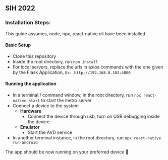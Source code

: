 ## SIH 2022

### Installation Steps:

This guide assumes, node, npx, react-native cli have been installed

#### Basic Setup

- Clone this repository
- Inside the root directory, run `npm install`
- For local servers, replace the urls in axios commands with the one given by the Flask Application, `Ex: http://192.168.0.103:4000`

#### Running the application

- In a terminal / command window, in the root directory, run `npx react-native start` to start the metro server
- Connect a device to the system
  - **Hardware**
    - Connect the device through usb, turn on USB debugging inside the device
  - **Emulator**
    - Start the AVD service
- In another terminal instance, in the root directory, run `npx react-native run-android`

The app should be now running on your preferred device :tada:
